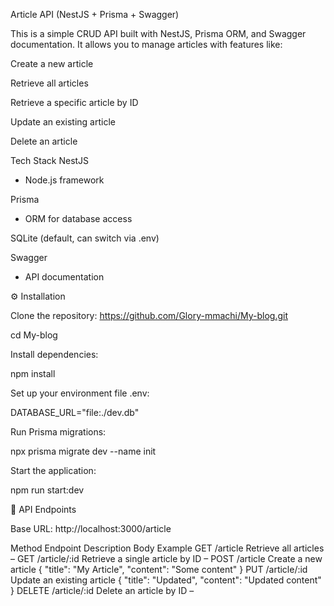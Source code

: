  Article API (NestJS + Prisma + Swagger)

This is a simple CRUD API built with NestJS, Prisma ORM, and Swagger documentation. It allows you to manage articles with features like:

Create a new article

Retrieve all articles

Retrieve a specific article by ID

Update an existing article

Delete an article

Tech Stack
NestJS
 - Node.js framework

Prisma
 - ORM for database access

SQLite
 (default, can switch via .env)

Swagger
 - API documentation

⚙️ Installation

Clone the repository:
https://github.com/Glory-mmachi/My-blog.git

cd My-blog


Install dependencies:

npm install


Set up your environment file .env:

DATABASE_URL="file:./dev.db"


Run Prisma migrations:

npx prisma migrate dev --name init


Start the application:

npm run start:dev

🔗 API Endpoints

Base URL: http://localhost:3000/article

Method	Endpoint	Description	Body Example
GET	/article	Retrieve all articles	–
GET	/article/:id	Retrieve a single article by ID	–
POST	/article	Create a new article	{ "title": "My Article", "content": "Some content" }
PUT	/article/:id	Update an existing article	{ "title": "Updated", "content": "Updated content" }
DELETE	/article/:id	Delete an article by ID	–
